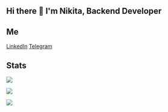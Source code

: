 ## Hi there 👋 I'm Nikita, Backend Developer

## Me

[LinkedIn](www.linkedin.com/in/nikita-profatilov-4379b6276)
[Telegram](https://t.me/woodmanbtw)


## Stats

![](http://github-profile-summary-cards.vercel.app/api/cards/profile-details?username=WooDMaNbtw&theme=tokyonight)

![](http://github-profile-summary-cards.vercel.app/api/cards/stats?username=WooDMaNbtw&theme=tokyonight)

![](http://github-profile-summary-cards.vercel.app/api/cards/repos-per-language?username=WooDMaNbtw&theme=tokyonight)


<!--
**WooDMaNbtw/WooDMaNbtw** is a ✨ _special_ ✨ repository because its `README.md` (this file) appears on your GitHub profile.

Here are some ideas to get you started:

- 🔭 I’m currently working on ...
- 🌱 I’m currently learning ...
- 👯 I’m looking to collaborate on ...
- 🤔 I’m looking for help with ...
- 💬 Ask me about ...
- 📫 How to reach me: ...
- 😄 Pronouns: ...
- ⚡ Fun fact: ...
-->
